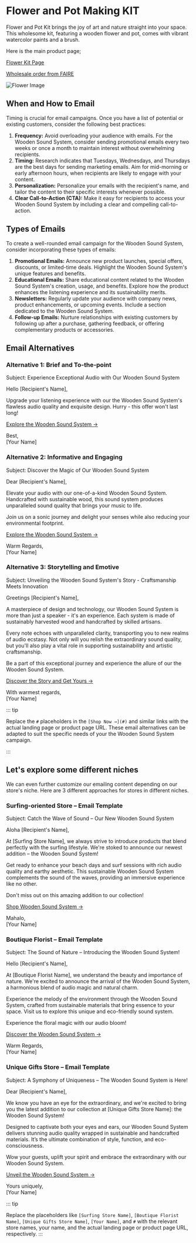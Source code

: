 # Flower and Pot Making KIT

Flower and Pot Kit brings the joy of art and nature straight into your space. This wholesome kit, featuring a wooden flower and pot, comes with vibrant watercolor paints and a brush.

Here is the main product page;

[Flower Kit Page](https://www.bitti-gitti.com/lovely/flower-kit)

[Wholesale order from FAIRE](https://www.faire.com/product/p_87g678sz4f)

![Flower Image](https://cdn.faire.com/fastly/2427c5e8837ce370630d7eea12386c30d949667b10c873311aeed0777b5e5dd2.jpeg?bg-color=FFFFFF&dpr=1&fit=crop&format=jpg&height=730&width=730)
## When and How to Email

Timing is crucial for email campaigns. Once you have a list of potential or existing customers, consider the following best practices:

1. **Frequency:** Avoid overloading your audience with emails. For the Wooden Sound System, consider sending promotional emails every two weeks or once a month to maintain interest without overwhelming recipients.
2. **Timing:** Research indicates that Tuesdays, Wednesdays, and Thursdays are the best days for sending marketing emails. Aim for mid-morning or early afternoon hours, when recipients are likely to engage with your content.
3. **Personalization:** Personalize your emails with the recipient's name, and tailor the content to their specific interests whenever possible.
4. **Clear Call-to-Action (CTA):** Make it easy for recipients to access your Wooden Sound System by including a clear and compelling call-to-action.

## Types of Emails

To create a well-rounded email campaign for the Wooden Sound System, consider incorporating these types of emails:

1. **Promotional Emails:** Announce new product launches, special offers, discounts, or limited-time deals. Highlight the Wooden Sound System's unique features and benefits.
2. **Educational Emails:** Share educational content related to the Wooden Sound System's creation, usage, and benefits. Explore how the product enhances the listening experience and its sustainability merits.
3. **Newsletters:** Regularly update your audience with company news, product enhancements, or upcoming events. Include a section dedicated to the Wooden Sound System.
4. **Follow-up Emails:** Nurture relationships with existing customers by following up after a purchase, gathering feedback, or offering complementary products or accessories.

## Email Alternatives

### Alternative 1: Brief and To-the-point

<CopyInfoBox>
<p>
Subject: Experience Exceptional Audio with Our Wooden Sound System

Hello [Recipient's Name],

Upgrade your listening experience with our the Wooden Sound System's flawless audio quality and exquisite design. Hurry - this offer won't last long!

[Explore the Wooden Sound System →](#)

Best,<br>
[Your Name]
</p>
</CopyInfoBox>

### Alternative 2: Informative and Engaging

<CopyInfoBox>
<p>
Subject: Discover the Magic of Our Wooden Sound System <br>

Dear [Recipient's Name],

Elevate your audio with our one-of-a-kind Wooden Sound System. Handcrafted with sustainable wood, this sound system produces unparalleled sound quality that brings your music to life.

Join us on a sonic journey and delight your senses while also reducing your environmental footprint.

[Explore the Wooden Sound System →](#)

Warm Regards,<br>
[Your Name]

</p>
</CopyInfoBox>

### Alternative 3: Storytelling and Emotive

<CopyInfoBox>
<p>
Subject: Unveiling the Wooden Sound System's Story - Craftsmanship Meets Innovation

Greetings [Recipient's Name],

A masterpiece of design and technology, our Wooden Sound System is more than just a speaker - it's an experience. Each system is made of sustainably harvested wood and handcrafted by skilled artisans.

Every note echoes with unparalleled clarity, transporting you to new realms of audio ecstasy. Not only will you relish the extraordinary sound quality, but you'll also play a vital role in supporting sustainability and artistic craftsmanship.

Be a part of this exceptional journey and experience the allure of our the Wooden Sound System.

[Discover the Story and Get Yours →](#)

With warmest regards,<br>
[Your Name]
</p>
</CopyInfoBox>


::: tip

Replace the `#` placeholders in the `[Shop Now →](#)` and similar links with the actual landing page or product page URL. These email alternatives can be adapted to suit the specific needs of your the Wooden Sound System campaign.

:::

## Let's explore some different niches

We can even further customize our emailing content depending on our store's niche. Here are 3 different approaches for stores in different niches.

### Surfing-oriented Store – Email Template
<CopyInfoBox>
<p>
Subject: Catch the Wave of Sound – Our New Wooden Sound System

Aloha [Recipient's Name],

At [Surfing Store Name], we always strive to introduce products that blend perfectly with the surfing lifestyle. We're stoked to announce our newest addition – the Wooden Sound System!

Get ready to enhance your beach days and surf sessions with rich audio quality and earthy aesthetic. This sustainable Wooden Sound System complements the sound of the waves, providing an immersive experience like no other.

Don't miss out on this amazing addition to our collection!

[Shop Wooden Sound System →](#)

Mahalo,<br>
[Your Name]
</p>
</CopyInfoBox>

### Boutique Florist – Email Template
<CopyInfoBox>
<p>

Subject: The Sound of Nature – Introducing the Wooden Sound System!

Hello [Recipient's Name],

At [Boutique Florist Name], we understand the beauty and importance of nature. We're excited to announce the arrival of the Wooden Sound System, a harmonious blend of audio magic and natural charm.

Experience the melody of the environment through the Wooden Sound System, crafted from sustainable materials that bring essence to your space. Visit us to explore this unique and eco-friendly sound system.

Experience the floral magic with our audio bloom!

[Discover the Wooden Sound System →](#)

Warm Regards,<br>
[Your Name]
</p>
</CopyInfoBox>

### Unique Gifts Store – Email Template

<CopyInfoBox>
<p>

Subject: A Symphony of Uniqueness – The Wooden Sound System is Here!

Dear [Recipient's Name],

We know you have an eye for the extraordinary, and we're excited to bring you the latest addition to our collection at [Unique Gifts Store Name]: the Wooden Sound System!

Designed to captivate both your eyes and ears, our Wooden Sound System delivers stunning audio quality wrapped in sustainable and handcrafted materials. It’s the ultimate combination of style, function, and eco-consciousness.

Wow your guests, uplift your spirit and embrace the extraordinary with our Wooden Sound System.

[Unveil the Wooden Sound System →](#)

Yours uniquely,<br>
[Your Name]
</p>
</CopyInfoBox>

::: tip

Replace the placeholders like `[Surfing Store Name]`, `[Boutique Florist Name]`, `[Unique Gifts Store Name]`, `[Your Name]`, and `#` with the relevant store names, your name, and the actual landing page or product page URL, respectively.
:::
